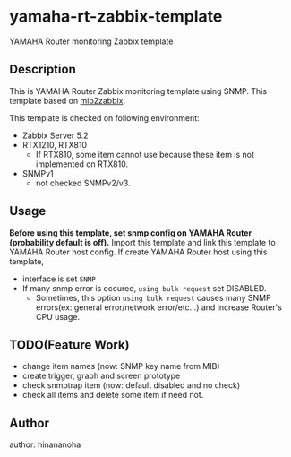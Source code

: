 # yamaha-rt-zabbix-template
YAMAHA Router monitoring Zabbix template

## Description
This is YAMAHA Router Zabbix monitoring template using SNMP.
This template based on [mib2zabbix](https://github.com/cavaliercoder/mib2zabbix).

This template is checked on following environment:
- Zabbix Server 5.2
- RTX1210, RTX810
  - If RTX810, some item cannot use because these item is not implemented on RTX810.
- SNMPv1
  - not checked SNMPv2/v3.

## Usage
**Before using this template, set snmp config on YAMAHA Router (probability default is off).**
Import this template and link this template to YAMAHA Router host config.
If create YAMAHA Router host using this template,
- interface is set `SNMP`
- If many snmp error is occured, `using bulk request` set DISABLED.
  - Sometimes, this option `using bulk request` causes many SNMP errors(ex: general error/network error/etc...) and increase Router's CPU usage.

## TODO(Feature Work)
- change item names (now: SNMP key name from MIB)
- create trigger, graph and screen prototype
- check snmptrap item (now: default disabled and no check)
- check all items and delete some item if need not.

## Author
author: hinananoha
